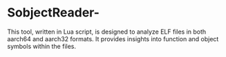 # SobjectReader-
This tool, written in Lua script, is designed to analyze ELF files in both aarch64 and aarch32 formats. It provides insights into function and object symbols within the files.
